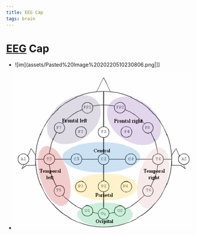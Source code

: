 ```yaml
---
title: EEG Cap
tags: brain
---
```


# [EEG](EEG.md) Cap
- ![im](assets/Pasted%20Image%2020220510230806.png|]]

- ![im](assets/Pasted%20Image%2020220518144509.png)














































































